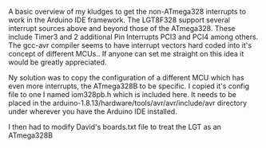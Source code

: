 A basic overview of my kludges to get the non-ATmega328 interrupts to work in the Arduino IDE framework.  The LGT8F328 support several interrupt sources above and beyond those of the ATmega328.  These include Timer3 and 2 additional Pin Interrupts PCI3 and PCI4 among others.  The gcc-avr compiler seems to have interrupt vectors hard coded into it's concept of different MCUs..  If anyone can set me straight on this idea it would be greatly appreciated.

Ny solution was to copy the configuration of a different MCU which has even more interrupts, the ATmega328B to be specific.  I copied it's config file to one I named iom328pb.h which is included here. It needs to be placed in the arduino-1.8.13/hardware/tools/avr/avr/include/avr directory under wherever you have the Arduino IDE installed.

I then had to modify David's boards.txt file to treat the LGT as an ATmega328B


